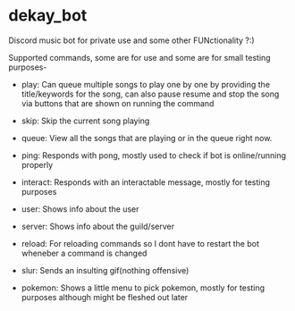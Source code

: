# dekay_bot

Discord music bot for private use and some other FUNctionality ?:)

Supported commands, some are for use and some are for small testing purposes-

- play: Can queue multiple songs to play one by one by providing the title/keywords for the song, can also pause resume and stop the song via buttons that are shown on running the command

- skip: Skip the current song playing

- queue: View all the songs that are playing or in the queue right now.

- ping: Responds with pong, mostly used to check if bot is online/running properly

- interact: Responds with an interactable message, mostly for testing purposes

- user: Shows info about the user

- server: Shows info about the guild/server

- reload: For reloading commands so I dont have to restart the bot wheneber a command is changed

- slur: Sends an insulting gif(nothing offensive)

- pokemon: Shows a little menu to pick pokemon, mostly for testing purposes although might be fleshed out later
